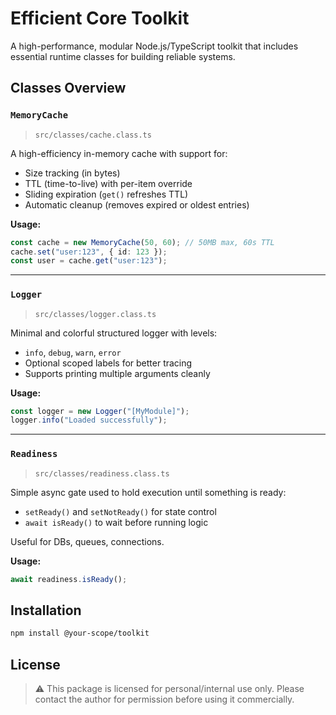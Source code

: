 # Efficient Core Toolkit

A high-performance, modular Node.js/TypeScript toolkit that includes essential runtime classes for building reliable systems.

## Classes Overview

### `MemoryCache`
> `src/classes/cache.class.ts`

A high-efficiency in-memory cache with support for:

- Size tracking (in bytes)
- TTL (time-to-live) with per-item override
- Sliding expiration (`get()` refreshes TTL)
- Automatic cleanup (removes expired or oldest entries)

**Usage:**
```ts
const cache = new MemoryCache(50, 60); // 50MB max, 60s TTL
cache.set("user:123", { id: 123 });
const user = cache.get("user:123");
```

---

### `Logger`
> `src/classes/logger.class.ts`

Minimal and colorful structured logger with levels:

- `info`, `debug`, `warn`, `error`
- Optional scoped labels for better tracing
- Supports printing multiple arguments cleanly

**Usage:**
```ts
const logger = new Logger("[MyModule]");
logger.info("Loaded successfully");
```

---

### `Readiness`
> `src/classes/readiness.class.ts`

Simple async gate used to hold execution until something is ready:

- `setReady()` and `setNotReady()` for state control
- `await isReady()` to wait before running logic

Useful for DBs, queues, connections.

**Usage:**
```ts
await readiness.isReady();
```

## Installation

```bash
npm install @your-scope/toolkit
```

## License
> ⚠️ This package is licensed for personal/internal use only.
> Please contact the author for permission before using it commercially.
